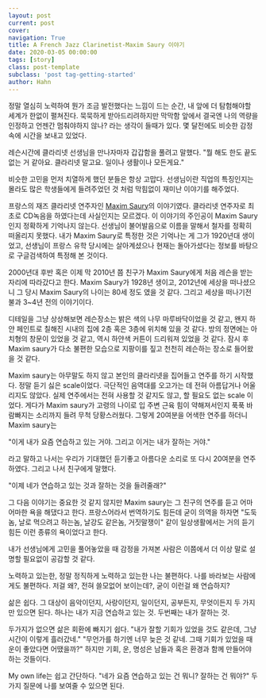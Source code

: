 ```yaml
---
layout: post
current: post
cover: 
navigation: True
title: A French Jazz Clarinetist-Maxim Saury 이야기
date: 2020-03-05 00:00:00
tags: [story]
class: post-template
subclass: 'post tag-getting-started'
author: Hahn
---
```


정말 열심히 노력하여 뭔가 조금 발전했다는 느낌이 드는 순간, 내 앞에 더 탐험해야할 세계가 한없이 펼쳐진다.
묵묵하게 받아드리려하지만 막막함 앞에서 결국엔 나의 역량을 인정하고 언젠간 멈춰야하지 않나? 라는 생각이 들때가 있다.
몇 달전에도 비슷한 감정 속에 시간을 보내고 있었다. 

레슨시간에 클라리넷 선생님을 만나자마자 갑갑함을 풀려고 말했다.
"뭘 해도 한도 끝도 없는 거 같아요. 클라리넷 말고요. 일이나 생활이나 모든게요."

비슷한 고민을 먼저 치열하게 했던 분들은 항상 고맙다. 
선생님이란 직업의 특징인지는 몰라도 많은 학생들에게 들려주었던 것 처럼 막힘없이 재미난 이야기를 해주었다.

프랑스의 재즈 클라리넷 연주자인 [Maxim Saury](https://en.wikipedia.org/wiki/Maxim_Saury)의 이야기였다.
클라리넷 연주자로 최초로 CD녹음을 하였다는데 사실인지는 모르겠다. 
이 이야기의 주인공이 Maxim Saury인지 정확하게 기억나지 않는다. 선생님이 불어발음으로 이름을 말해서 철자를 정확히 떠올리지 못했다.
내가 Maxim Saury로 특정한 것은 기억나는 게 그가 1920년대 생이었고, 선생님이 프랑스 유학 당시에는 살아계셨으나
현재는 돌아가셨다는 정보를 바탕으로 구글검색하여 특정해 본 것이다. 


2000년대 후반 혹은 이제 막 2010년 쯤 친구가 Maxim Saury에게 처음 레슨을 받는 자리에 따라갔다고 한다.
Maxim Saury가 1928년 생이고, 2012년에 세상을 떠나셨으니 그 당시 Maxim Saury의 나이는 80세 정도 였을 것 같다.
그리고 세상을 떠나기전 불과 3~4년 전의 이야기이다. 

디테일을 그냥 상상해보면 
레슨장소는 밝은 색의 나무 마루바닥이었을 것 같고, 왠지 하얀 페인트로 칠해진 시내의 집에 2층 혹은 3층에 위치해 있을 것 같다.
방의 정면에는 아치형의 창문이 있었을 것 같고, 역시 하얀색 커튼이 드리워져 있었을 것 같다.
잠시 후 Maxim saury가 다소 불편한 모습으로 지팡이를 짚고 천천히 레슨하는 장소로 들어왔을 것 같다.

Maxim saury는 아무말도 하지 않고 본인의 클라리넷을 집어들고 연주를 하기 시작했다.
정말 듣기 싫은 scale이었다. 극단적인 음역대를 오고가는 데 전혀 아름답거나 어울리지도 않았다. 
실제 연주에서는 전혀 사용할 것 같지도 않고, 할 필요도 없는 scale 이었다.
게다가 Maxim saury가 고령의 나이로 입 주변 근육 힘이 약해져서인지 푹푹 바람빠지는 소리까지 들려 무척 당황스러웠다.
그렇게 20여분을 어색한 연주를 하더니 Maxim saury는 

"이게 내가 요즘 연습하고 있는 거야. 그리고 이거는 내가 잘하는 거야."

라고 말하고 나서는 우리가 기대했던 듣기좋고 아름다운 소리로 또 다시 20여분을 연주 하였다.
그리고 나서 친구에게 말했다.

"이제 네가 연습하고 있는 것과 잘하는 것을 들려줄래?"

그 다음 이야기는 중요한 것 같지 않지만 Maxim saury는 그 친구의 연주를 듣고 어마어마한 욕을 해댔다고 한다.
프랑스어라서 번역하기도 힘든데 굳이 의역을 하자면 "도둑놈, 날로 먹으려고 하는놈, 날강도 같은놈, 거짓말쟁이" 같이
일상생활에서는 거의 듣기 힘든 이런 종류의 욕이었다고 한다. 

내가 선생님에게 고민을 풀어놓았을 때 감정을 가져본 사람은 이쯤에서 더 이상 말로 설명할 필요없이 공감할 것 같다.

노력하고 있는한, 정말 정직하게 노력하고 있는한 나는 불편하다. 나를 바라보는 사람에게도 불편하다. 
저걸 왜?, 전혀 쓸모없어 보이는데?, 굳이 이런걸 왜 연습하지?

삶은 쉽다. 그 대상이 음악이던지, 사랑이던지, 일이던지, 공부든지, 무엇이든지 두 가지만 있으면 된다. 
하나는 내가 지금 연습하고 있는 것.
두번째는 내가 잘하는 것.

두가지가 없으면 삶은 회환에 빠지기 쉽다. 
"내가 잘할 기회가 있었을 것도 같은데, 그냥 시간이 이렇게 흘러갔네."
"무언가를 하기엔 너무 늦은 것 같네. 그때 기회가 있었을 때 운이 좋았다면 어땠을까?"
하지만 기회, 운, 명성은 남들과 혹은 환경과 함께 만들어야 하는 것들이다. 

My own life는 쉽고 간단하다.
"네가 요즘 연습하고 있는 건 뭐니? 잘하는 건 뭐야?"
두 가지 질문에 나를 보여줄 수 있으면 된다.







































